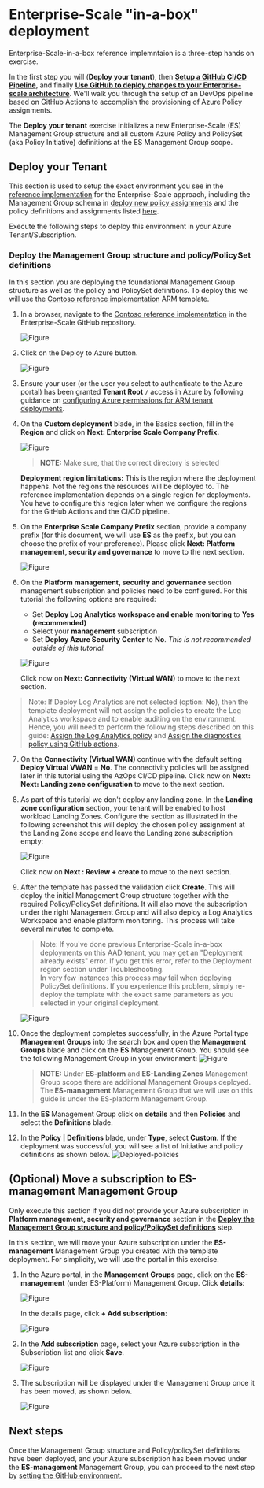 # Enterprise-Scale "in-a-box" deployment

Enterprise-Scale-in-a-box reference implemntaion is a three-step hands on exercise.

In the first step you will (**Deploy your tenant**), then [**Setup a GitHub CI/CD Pipeline**](./setup-git-cicd.md), and finally [**Use GitHub to deploy changes to your Enterprise-scale architecture**](./use-git-pipeline.md). We'll walk you through the setup of an DevOps pipeline based on GitHub Actions to accomplish the provisioning of Azure Policy assignments.

The **Deploy your tenant** exercise initializes a new Enterprise-Scale (ES) Management Group structure and all custom Azure Policy and PolicySet (aka Policy Initiative) definitions at the ES Management Group scope.

## Deploy your Tenant

This section is used to setup the exact environment you see in the [reference implementation](../reference/contoso/Readme.md) for the Enterprise-Scale approach, including the Management Group schema in [deploy new policy assignments](../Deploy/deploy-new-policy-assignment.md#deployment-artifact-overview) and the policy definitions and assignments listed [here](../../azopsreference/3fc1081d-6105-4e19-b60c-1ec1252cf560%20(3fc1081d-6105-4e19-b60c-1ec1252cf560)/contoso%20(contoso)/.AzState).

Execute the following steps to deploy this environment in your Azure Tenant/Subscription.

### Deploy the Management Group structure and policy/PolicySet definitions

In this section you are deploying the foundational Management Group structure as well as the policy and PolicySet definitions. To deploy this we will use the [Contoso reference implementation](../reference/contoso/Readme.md)
ARM template.

1. In a browser, navigate to the [Contoso reference implementation](../reference/contoso/Readme.md) in the Enterprise-Scale GitHub repository.

    ![_Figure_](./media/wt-1.2-1.png)

2. Click on the Deploy to Azure button.

    ![_Figure_](./media/wt-1.2-2.png)

3. Ensure your user (or the user you select to authenticate to the Azure portal) has been granted **Tenant Root** `/` access in Azure by following guidance on [configuring Azure permissions for ARM tenant deployments](../EnterpriseScale-Setup-azure.md).

4. On the **Custom deployment** blade, in the Basics section, fill in the **Region** and click on **Next: Enterprise Scale Company Prefix.**

    ![_Figure_](./media/wt-1.2-3.png)

    > **NOTE:**
    > Make sure, that the correct directory is selected

    **Deployment region limitations:** This is the region where the deployment happens. Not the regions the resources will be deployed to. The reference implementation depends on a single region for deployments. You have to configure this region later when we configure the regions for the GitHub Actions and the CI/CD pipeline.

5. On the **Enterprise Scale Company Prefix** section, provide a company prefix (for this document, we will use **ES** as the prefix, but you can choose the prefix of your preference). Please click **Next: Platform management, security and governance** to move to the next section.

    ![_Figure_](./media/wt-1.2-4.png)

6. On the **Platform management, security and governance** section management subscription and policies need to be configured. For this tutorial the following options are required:

   - Set **Deploy Log Analytics workspace and enable monitoring** to **Yes (recommended)**
   - Select your **management** subscription
   - Set **Deploy Azure Security Center** to **No**. _This is not recommended outside of this tutorial._

    ![_Figure_](./media/deploy-management-sub.png)

    Click now on **Next: Connectivity (Virtual WAN)** to move to the next section.

>Note: If Deploy Log Analytics are not selected (option:   **No**), then the template deployment will not assign the policies to create the Log Analytics workspace and to enable auditing on the environment. Hence, you will need to perform the following steps described on this guide: [Assign the Log Analytics policy](./use-git-pipeline.md#optional-assign-the-log-analytics-policy) and [Assign the diagnostics policy using GitHub actions](./use-git-pipeline.md#optional-Assign-the-diagnostics-policy-using-github-actions).

7. On the **Connectivity (Virtual WAN)** continue with the default setting **Deploy Virtual VWAN** = **No**. The connectivity policies will be assigned later in this tutorial using the AzOps CI/CD pipeline.
Click now on **Next: Next: Landing zone configuration** to move to the next section.

8. As part of this tutorial we don't deploy any landing zone. In the **Landing zone configuration** section, your tenant will be enabled to host workload Landing Zones. Configure the section as illustrated in the following screenshot this will deploy the chosen policy assignment at the Landing Zone scope and leave the Landing zone subscription empty:

    ![_Figure_](./media/deploy-landingzone-policies.png)

    Click now on **Next : Review + create** to move to the next section.

9. After the template has passed the validation click **Create**. This will deploy the initial Management Group structure together with the required Policy/PolicySet definitions. It will also move the subscription under the right Management Group and will also deploy a Log Analytics Workspace and enable platform monitoring. This process will take several minutes to complete.

    > Note: If you've done previous Enterprise-Scale in-a-box deployments on this AAD tenant, you may get an "Deployment already exists" error. If you get this error, refer to the Deployment region section under Troubleshooting.  
    > In very few instances this process may fail when deploying PolicySet definitions. If you experience this problem, simply re-deploy the template with the exact same parameters as you selected in your original deployment.

    ![_Figure_](./media/wt-1.2-7.png)

10. Once the deployment completes successfully, in the Azure Portal type **Management Groups** into the search box and open the **Management Groups** blade and click on the **ES** Management Group. You should see the following Management Group in your environment:
    ![_Figure_](./media/wt-1.2-8.png)

    > **NOTE:**
    > Under **ES-platform** and **ES-Landing Zones** Management Group scope there are additional Management Groups deployed. The **ES-management** Management Group that we will use on this guide is under the ES-platform Management Group.

11. In the **ES** Management Group click on **details** and then **Policies** and select the **Definitions** blade.

12. In the **Policy | Definitions** blade, under **Type**, select **Custom**. If the deployment was successful, you will see a list of Initiative and policy definitions as shown below.
    ![Deployed-policies](./media/deployed-policies.png)

## (Optional) Move a subscription to ES-management Management Group

Only execute this section if you did not provide your Azure subscription in **Platform management, security and governance** section in the [**Deploy the Management Group structure and policy/PolicySet definitions**](#Deploy-the-Management-Group-structure-and-policy/PolicySet-definitions) step.

In this section, we will move your Azure subscription under the **ES-management** Management Group you created with the template deployment. For simplicity, we will use the portal in this exercise.

1. In the Azure portal, in the **Management Groups** page, click on the **ES-management** (under ES-Platform) Management Group. Click **details**:

    ![_Figure_](./media/wt-1.3-1.png)

    In the details page, click **+ Add subscription**:

    ![_Figure_](./media/wt-1.3-2.png)

2. In the **Add subscription** page, select your Azure subscription in the Subscription list and click **Save**.

    ![_Figure_](./media/wt-1.3-3.png)

3. The subscription will be displayed under the Management Group once it has been moved, as shown below.

    ![_Figure_](./media/wt-1.3-4.png)

## Next steps

Once the Management Group structure and Policy/policySet definitions have been deployed, and your Azure subscription has been moved under the **ES-management** Management Group, you can proceed to the next step by [setting the GitHub environment](./setup-git-cicd.md).

